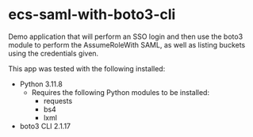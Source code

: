 # ecs-saml-with-boto3-cli
Demo application that will perform an SSO login and then use the boto3 module to perform the AssumeRoleWith SAML, as well as listing buckets using the credentials given.

This app was tested with the following installed:
- Python 3.11.8
  - Requires the following Python modules to be installed:
    - requests
    - bs4
    - lxml
- boto3 CLI 2.1.17

